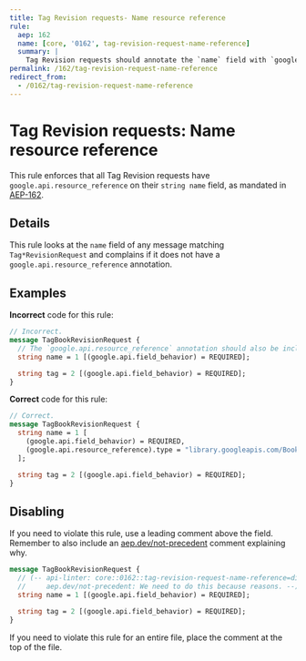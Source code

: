 ```yaml
---
title: Tag Revision requests- Name resource reference
rule:
  aep: 162
  name: [core, '0162', tag-revision-request-name-reference]
  summary: |
    Tag Revision requests should annotate the `name` field with `google.api.resource_reference`.
permalink: /162/tag-revision-request-name-reference
redirect_from:
  - /0162/tag-revision-request-name-reference
---
```


# Tag Revision requests: Name resource reference

This rule enforces that all Tag Revision requests have
`google.api.resource_reference` on their `string name` field, as mandated in
[AEP-162][].

## Details

This rule looks at the `name` field of any message matching `Tag*RevisionRequest`
and complains if it does not have a `google.api.resource_reference` annotation.

## Examples

**Incorrect** code for this rule:

```proto
// Incorrect.
message TagBookRevisionRequest {
  // The `google.api.resource_reference` annotation should also be included.
  string name = 1 [(google.api.field_behavior) = REQUIRED];

  string tag = 2 [(google.api.field_behavior) = REQUIRED];
}
```

**Correct** code for this rule:

```proto
// Correct.
message TagBookRevisionRequest {
  string name = 1 [
    (google.api.field_behavior) = REQUIRED,
    (google.api.resource_reference).type = "library.googleapis.com/Book"
  ];

  string tag = 2 [(google.api.field_behavior) = REQUIRED];
}
```

## Disabling

If you need to violate this rule, use a leading comment above the field.
Remember to also include an [aep.dev/not-precedent][] comment explaining why.

```proto
message TagBookRevisionRequest {
  // (-- api-linter: core::0162::tag-revision-request-name-reference=disabled
  //     aep.dev/not-precedent: We need to do this because reasons. --)
  string name = 1 [(google.api.field_behavior) = REQUIRED];

  string tag = 2 [(google.api.field_behavior) = REQUIRED];
}
```

If you need to violate this rule for an entire file, place the comment at the
top of the file.

[aep-162]: https://aep.dev/162
[aep.dev/not-precedent]: https://aep.dev/not-precedent
